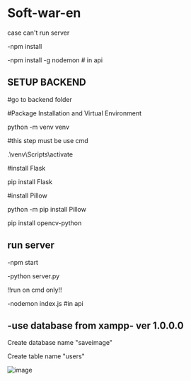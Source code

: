 # Soft-war-en

case can't run server

-npm install 

-npm install -g nodemon # in api

## SETUP BACKEND

#go to backend folder

#Package Installation and Virtual Environment

python -m venv venv

#this step must be use cmd

.\venv\Scripts\activate

#install Flask

pip install Flask

#install Pillow

python -m pip install Pillow

pip install opencv-python

## run server

-npm start

-python server.py

!!run on cmd only!!

-nodemon index.js #in api

## -use database from xampp- ver 1.0.0.0

Create database name "saveimage"

Create table name "users"

![image](https://user-images.githubusercontent.com/59278107/150075300-ca2244ee-3870-44b0-bb8f-9d79f0a8e6ea.png)
